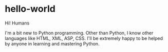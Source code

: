 # hello-world

Hi! Humans

I'm a bit new to Python programming. Other than Python, I know other languages like HTML, XML, ASP, CSS.
I'll be extremely happy to be helped by anyone in learning and mastering Python.
